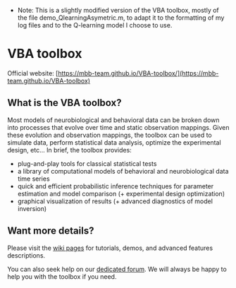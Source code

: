 * Note: This is a slightly modified version of the VBA toolbox, mostly of the file demo_QlearningAsymetric.m, to adapt it to the formatting of my log files and to the Q-learning model I choose to use.

# VBA toolbox

Official website: [https://mbb-team.github.io/VBA-toolbox/](https://mbb-team.github.io/VBA-toolbox)

## What is the VBA toolbox?

Most models of neurobiological and behavioral data can be broken down into processes that evolve over time and static observation mappings. Given these evolution and observation mappings, the toolbox can be used to simulate data, perform statistical data analysis, optimize the experimental design, etc... In brief, the toolbox provides:

* plug-and-play tools for classical statistical tests
* a library of computational models of behavioral and neurobiological data time series
* quick and efficient probabilistic inference techniques for parameter estimation and model comparison (+ experimental design optimization)
* graphical visualization of results (+ advanced diagnostics of model inversion)

## Want more details?

Please visit the [wiki pages](http://mbb-team.github.io/VBA-toolbox/wiki/) for tutorials, demos, and advanced features descriptions.

You can also seek help on our [dedicated forum](http://mbb-team.github.io/VBA-toolbox/forum/). We will always be happy to help you with the toolbox if you need.
